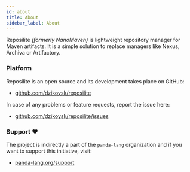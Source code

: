 ```yaml
---
id: about
title: About
sidebar_label: About
---
```


Reposilite *(formerly NanoMaven)* is lightweight repository manager for Maven artifacts. It is a simple solution to replace managers like Nexus, Archiva or Artifactory.

### Platform

Reposilite is an open source and its development takes place on GitHub:

* [github.com/dzikoysk/reposilite](https://github.com/dzikoysk/reposilite)

In case of any problems or feature requests, report the issue here:

* [github.com/dzikoysk/reposilite/issues](https://github.com/dzikoysk/reposilite/issues)

### Support ❤️

The project is indirectly a part of the `panda-lang` organization 
and if you want to support this initiative, visit:

* [panda-lang.org/support](https://panda-lang.org/support/)